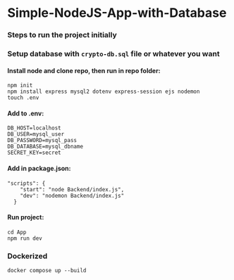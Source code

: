 # Simple-NodeJS-App-with-Database

### Steps to run the project initially

### Setup database with  `crypto-db.sql` file or whatever you want

#### Install node and clone repo, then run in repo folder:
```
npm init
npm install express mysql2 dotenv express-session ejs nodemon
touch .env
```
#### Add to .env:
```
DB_HOST=localhost
DB_USER=mysql_user
DB_PASSWORD=mysql_pass
DB_DATABASE=mysql_dbname
SECRET_KEY=secret
```

#### Add in package.json:
```
"scripts": {
    "start": "node Backend/index.js",
    "dev": "nodemon Backend/index.js"
  }
```
#### Run project:
```
cd App
npm run dev
```

### Dockerized
```
docker compose up --build
```
